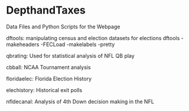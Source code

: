 # DepthandTaxes
Data Files and Python Scripts for the Webpage

dftools: manipulating census and election datasets for elections
	dftools
		-makeheaders
		-FECLoad
			-makelabels
			-pretty

qbrating: Used for statistical analysis of NFL QB play

cbball: NCAA Tournament analysis

floridaelec: Florida Election History

elechistory: Historical exit polls

nfldecanal: Analysis of 4th Down decision making in the NFL
